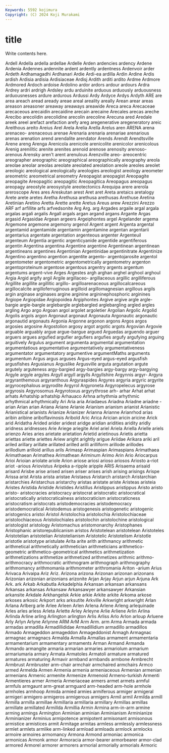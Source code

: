 ```yaml
---
Keywords: 5592 kojimura
Copyright: (C) 2024 Koji Murakami
---
```


# title

Write contents here.



Ardell Ardella ardella ardellae
Ardelle Arden ardencies ardency Ardene Ardenia Ardennes ardennite ardent ardently
ardentness Ardenvoir arder Ardeth Ardhamagadhi Ardhanari Ardie Ardi-ea ardilla Ardin
Ardine Ardis ardish Ardisia ardisia Ardisiaceae Ardisj Ardith arditi ardito
Ardme Ardmore Ardmored Ardoch ardoise Ardolino ardor ardors ardour ardours
Ardra Ardrey ardri ardrigh Ardsley ardu arduinite arduous arduously arduousness
arduousnesses ardure ardurous Ardussi Ardy Ardyce Ardys Ardyth ARE are
area areach aread aready areae areal areality areally Arean arear
areas areason areasoner areaway areaways areawide Areca areca Arecaceae arecaceous
arecaidin arecaidine arecain arecaine Arecales arecas areche Arecibo arecolidin arecolidine
arecolin arecoline Arecuna ared Aredale areek areel arefact arefaction arefy
areg aregenerative aregeneratory areic Areithous areito Areius Arel Arela Arelia
Arella Arelus aren ARENA arena arenaceo- arenaceous arenae Arenaria arenaria
arenariae arenarious arenas arenation arend arendalite arendator Arends Arendt Arendtsville
Arene areng Arenga Arenicola arenicole arenicolite arenicolor arenicolous Arenig arenilitic
arenite arenites arenoid arenose arenosity arenoso- arenous Arensky aren't arent
arenulous Arenzville areo- areocentric areographer areographic areographical areographically areography areola
areolae areolar areolas areolate areolated areolation areole areoles areolet areologic
areological areologically areologies areologist areology areometer areometric areometrical areometry Areopagist
areopagist Areopagite areopagite Areopagitic areopagitic Areopagitica Areopagus areopagus areopagy areostyle
areosystyle areotectonics Arequipa arere arerola areroscope Ares ares Areskutan arest
Aret aret Areta aretaics aretalogy Arete arete aretes Aretha Arethusa
arethusa arethusas Arethuse Aretina Aretinian Aretino Aretta Arette arette Aretus
Areus arew Arezzini Arezzo ARF arf arfillite arfs arfvedsonite Arg
Arg. arg Argades argaile argal argala argalas argali argalis Argall
argals argan argand argans Argante Argas argasid Argasidae Argean argeers
Argeiphontes argel Argelander argema Argemone argemone argemony argenol Argent argent
Argenta argental argentamid argentamide argentamin argentamine argentan argentarii argentarius argentate
argentation argenteous argenter Argenteuil argenteum Argentia argentic argenticyanide argentide argentiferous
argentin Argentina argentina Argentine argentine Argentinean argentinean argentineans argentines Argentinian
Argentinidae argentinitrate Argentinize Argentino argentino argention argentite argento- argentojarosite argentol
argentometer argentometric argentometrically argentometry argenton argentoproteinum argentose argentous argentry argents
argentum argentums argent-vive Arges Argestes argh arghan arghel arghool arghoul
Argia Argid argify argil Argile argillaceo- argillaceous argillic argilliferous Argillite
argillite argillitic argillo- argilloarenaceous argillocalcareous argillocalcite argilloferruginous argilloid argillomagnesian argillous
argils argin arginase arginases argine arginine argininephosphoric arginines Argiope Argiopidae
Argiopoidea Argiphontes Argive argive argle argle-bargie argle-bargle arglebargle arglebargled arglebargling
argled argles argling Argo argo Argoan argol argolet argoletier Argolian
Argolic Argolid Argolis argols argon Argonaut argonaut Argonauta Argonautic argonautic
argonautid argonauts Argonia Argonne argonon argons Argos argos argosies argosine
Argostolion argosy argot argotic argots Argovian Argovie arguable arguably argue
argue-bargue argued Arguedas arguendo arguer arguers argues argufied argufier argufiers
argufies argufy argufying arguing arguitively Argulus argument argumenta argumental argumentation
argumentatious argumentative argumentatively argumentativeness argumentator argumentatory argumentive argumentMaths arguments argumentum
Argus argus arguses Argus-eyed argus-eyed argusfish argusfishes Argusianus Arguslike Argusville
arguta argutation argute argutely arguteness argy-bargied argy-bargies argy-bargy argy-bargying Argyle
argyle argyles Argyll argyll argylls Argyllshire Argynnis argyr- Argyra argyranthemous
argyranthous Argyraspides Argyres argyria argyric argyrite argyrocephalous argyrodite Argyrol Argyroneta
Argyropelecus argyrose argyrosis Argyrosomus Argyrotoxus argyrythrose arh- arhar Arhat arhat
arhats Arhatship arhatship Arhauaco Arhna arhythmia arhythmic arhythmical arhythmically Ari
Aria aria Ariadaeus Ariadna Ariadne ariadne -arian Arian arian Ariana
Ariane Arianie Arianism arianism arianist Arianistic Arianistical arianists Arianize Arianizer
Arianna Arianne Arianrhod arias aribin aribine ariboflavinosis Aribold Aric Arica
Arician aricin aricine Arick arid Aridatha Arided arider aridest aridge
aridian aridities aridity aridly aridness aridnesses Arie Ariege ariegite Ariel
ariel Ariela Ariella Arielle ariels arienzo Aries aries arietate arietation
Arietid arietinous Arietis arietta ariettas ariette ariettes Ariew aright arightly
arigue Ariidae Arikara ariki aril ariled arillary arillate arillated arilled
arilli arilliform arillode arillodes arillodium arilloid arillus arils Arimasp Arimaspian
Arimaspians Arimathaea Arimathaean Arimathea Arimathean Ariminum Arimo Arin Ario Ariocarpus
Arioi Arioian ariolate ariole Arion ariose ariosi arioso ariosos Ariosto
a-riot ariot -arious Ariovistus Aripeka a-ripple aripple ARIS Arisaema arisaid
arisard Arisbe arise arised arisen ariser arises arish arising arisings
Arispe Arissa arist Arista arista aristae Aristaeus Aristarch aristarch Aristarchian
aristarchies Aristarchus aristarchy aristas aristate ariste Aristeas aristeia Aristes Aristida
Aristide Aristides Aristillus Aristippus aristippus Aristo aristo aristo- aristocracies aristocracy
aristocrat aristocratic aristocratical aristocratically aristocraticalness aristocraticism aristocraticness aristocratism aristocrats aristodemocracies
aristodemocracy aristodemocratical Aristodemus aristogenesis aristogenetic aristogenic aristogenics aristoi Aristol Aristolochia
aristolochia Aristolochiaceae aristolochiaceous Aristolochiales aristolochin aristolochine aristological aristologist aristology Aristomachus
aristomonarchy Aristophanes Aristophanic aristorepublicanism aristos Aristotelean aristotelean Aristoteles Aristotelian aristotelian
Aristotelianism Aristotelic Aristotelism Aristotle aristotle aristotype aristulate Arita arite arith
arithmancy arithmetic arithmetical arithmetically arithmetician arithmeticians arithmetico-geometric arithmetico-geometrical arithmetics arithmetization
arithmetizations arithmetize arithmetized arithmetizes arithmic arithmo- arithmocracy arithmocratic arithmogram arithmograph
arithmography arithmomancy arithmomania arithmometer arithromania Ariton -arium Arius Arivaca Arivaipa
Ariz Ariz. Arizona arizona Arizonan arizonan arizonans Arizonian arizonian arizonians
arizonite Arjan Arjay Arjun arjun Arjuna Ark Ark. ark Arkab
Arkabutla Arkadelphia Arkansan arkansan arkansans Arkansas arkansas Arkansaw Arkansawyer arkansawyer
Arkansian arkansite Arkdale Arkhangelsk Arkie arkie Arkite arkite Arkoma arkose
arkoses arkosic Arkport arks arksutite Arkville Arkwright arkwright Arlan Arlana
Arlberg arle Arlee Arleen Arlen Arlena Arlene Arleng arlequinade Arles
arles arless Arleta Arlette Arley Arleyne Arlie Arliene Arlin Arlina
Arlinda Arline arling Arlington arlington Arlis Arliss Arlo Arlon arloup
Arluene Arly Arlyn Arlyne Arlynne ARM ArM Arm Arm. arm
Arma Armada armada armadas armadilla Armadillididae Armadillidium armadillo armadillos Armado
Armageddon armageddon Armageddonist Armagh Armagnac armagnac armagnacs Armalda Armalla Armallas
armament armamentaria armamentarium armamentary armaments Arman Armand Armanda Armando armangite
armaria armarian armaries armariolum armarium armariumaria armary Armata Armatoles Armatoli
armature armatured armatures armaturing Armavir armband armbands armbone Armbrecht Armbrust
Armbruster arm-chair armchair armchaired armchairs Armco armed Armelda Armen Armenia
armenia armeniaceous Armenian armenian armenians Armenic armenite Armenize Armenoid Armeno-turkish
Armenti Armentieres armer Armeria Armeriaceae armers armet armets armful armfuls
armgaunt arm-great armguard arm-headed arm-hole armhole armholes armhoop Armida armied
armies armiferous armiger armigeral armigeri armigero armigeros armigerous armigers Armil
armil Armilda armill Armilla armilla armillae Armillaria armillaria armillary Armillas
armillas armillate armillated Armillda Armillia Armin Armina arm-in-arm armine arming
armings Armington Arminian arminian Arminianism Arminianize Arminianizer Arminius armipotence armipotent
armisonant armisonous armistice armistices armit Armitage armitas armless armlessly armlessness
armlet armlets armlike arm-linked armload armloads armlock armlocks armoire armoires
armomancy Armona Armond armoniac armonica armonicas Armonk armor Armoracia armor-bearer
armorbearer armor-clad armored Armorel armorer armorers armorial armorially armorials Armoric
